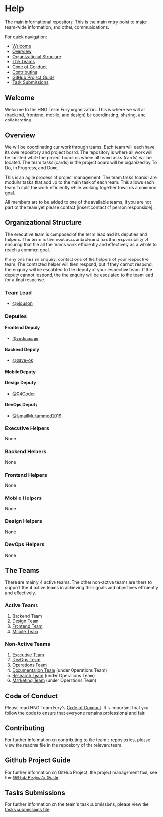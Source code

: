 # Help

The main informational repository. This is the main entry point to major team-wide information, and other, communications.

For quick navigation:

- [Welcome](#welcome)
- [Overview](#overview)
- [Organizational Structure](#orgstructure)
- [The Teams](#teams)
- [Code of Conduct](#coc)
- [Contributing](#contributing)
- [GitHub Project Guide](#gprojectguide)
- [Task Submissions](#tasksubmissions)

## <a name="welcome"></a> Welcome

Welcome to the HNG Team Fury organization. This is where we will all (backend, frontend, mobile, and design) be coordinating, sharing, and collaborating.

## <a name="overview"></a> Overview

We will be coordinating our work through teams. Each team will each have its own repository and project board. The repository is where all work will be located while the project board os where all team tasks (cards) will be located. The team tasks (cards) in the project board will be organized by To Do, In Progress, and Done.

This is an agile process of project management. The team tasks (cards) are modular tasks that add up to the main task of each team. This allows each team to split the work efficiently while working together towards a common goal.

All members are to be added to one of the available teams, if you are not part of the team yet please contact [insert contact of person responsible].

## <a name="orgstructure"></a> Organizational Structure

The executive team is composed of the team lead and its deputies and helpers. The team is the most accountable and has the responsibility of ensuring that the all the teams work efficiently and effectively as a whole to reach a common goal.

If any one has an enquiry, contact one of the helpers of your respective team. The contacted helper will then respond, but if they cannot respond, the enquiry will be escalated to the deputy of your respective team. If the deputy cannot respond, the the enquiry will be escalated to the team lead for a final response.

### Team Lead

- [@piouson](https://github.com/piouson)

### Deputies

#### Frontend Deputy

- [@codessage](https://github.com/codessage)

#### Backend Deputy

- [@dave-ok](https://github.com/dave-ok)

#### Mobile Deputy

#### Design Deputy

- [@G4Coder](https://github.com/G4Coder)

#### DevOps Deputy

- [@IsmailMuhammed2019](https://github.com/IsmailMuhammed2019)

### Executive Helpers

None

### Backend Helpers

None

### Frontend Helpers

None

### Mobile Helpers

None

### Design Helpers

None

### DevOps Helpers

None

## <a name="teams"></a> The Teams

There are mainly 4 active teams. The other non-active teams are there to support the 4 active teams in achieving their goals and objectives efficiently and effectively.

### Active Teams

1. [Backend Team](https://github.com/orgs/hng-teamfury-org/teams/backend-team)
2. [Design Team](https://github.com/orgs/hng-teamfury-org/teams/design-team)
3. [Frontend Team](https://github.com/orgs/hng-teamfury-org/teams/frontend-team)
4. [Mobile Team](https://github.com/orgs/hng-teamfury-org/teams/mobile-team)

### Non-Active Teams

1. [Executive Team](https://github.com/orgs/hng-teamfury-org/teams/executive-team)
2. [DevOps Team](https://github.com/orgs/hng-teamfury-org/teams/devops-team)
3. [Operations Team](https://github.com/orgs/hng-teamfury-org/teams/operations-team)
4. [Documentation Team](https://github.com/orgs/hng-teamfury-org/teams/documentation-team) (under Operations Team)
5. [Research Team](https://github.com/orgs/hng-teamfury-org/teams/research-team) (under Operations Team)
6. [Marketing Team](https://github.com/orgs/hng-teamfury-org/teams/marketing-team) (under Operations Team)

## <a name="coc"></a> Code of Conduct

Please read HNG Team Fury's [Code of Conduct](https://github.com/hng-teamfury-org/executive/blob/master/CODE_OF_CONDUCT.md). It is important that you follow the code to ensure that everyone remains professional and fair.

## <a name="contributing"></a> Contributing

For further information on contributing to the team's repositories, please view the readme file in the repository of the relevant team.

## <a name="gprojectguide"></a> GitHub Project Guide

For further information on GitHub Project, the project management tool, see the [GitHub Project's Guide](https://github.com/hng-teamfury-org/help/blob/master/GITHUB_PROJECTS_GUIDE.md).

## <a name="tasksubmissions"></a> Tasks Submissions

For further information on the team's task submissions, please view the [tasks submissions file](https://github.com/hngi/fury-help/blob/master/TASKS.md).
